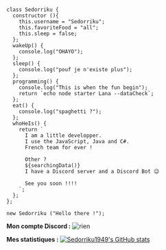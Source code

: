 <pre><code>
class Sedorriku {
  constructor (){
    this.username = "Sedorriku";
    this.favoriteFood = "all";
    this.sleep = false;
  };
  wakeUp() {
    console.log("OHAYO");
  };
  sleep() {
    console.log("pouf je n'existe plus");
  };
  programming() {
    console.log("This is when the fun begin");
    return `echo node starter Lana --dataCheck`;
  };
  eat() {
    console.log("spaghetti ?");
  };
  whoHeIs() {
    return `
      I am a little developper.
      I use the JavaScript, Java and C#.
      French team for ever !

      Other ?
      ${searchingData()}
      I have a Discord server and a Discord Bot 😉

      See you soon !!!!
    `;
  };
};

new Sedorriku ("Hello there !");
</code></pre>

<strong>Mon compte Discord :</strong>
<img src="https://discord.c99.nl/widget/theme-3/782164174821523467.png" alt="rien">

<strong>Mes statistiques :</strong>
[![Sedorriku1949's GitHub stats](https://github-readme-stats.vercel.app/api?username=Sedorikku1949&show_icons=true&theme=blueberry)](https://github.com/Sedorikku1949/github-readme-stats)
